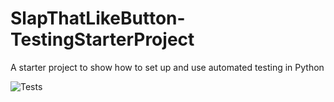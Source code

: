 # SlapThatLikeButton-TestingStarterProject
A starter project to show how to set up and use automated testing in Python

![Tests](https://github.com/TerrySnow-RT/SlapThatLikeButton-TestingStarterProject/actions/workflows/tests.yml/badge.svg)